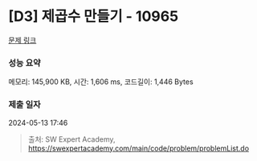 # [D3] 제곱수 만들기 - 10965 

[문제 링크](https://swexpertacademy.com/main/code/problem/problemDetail.do?contestProbId=AXWXH_h695kDFAST) 

### 성능 요약

메모리: 145,900 KB, 시간: 1,606 ms, 코드길이: 1,446 Bytes

### 제출 일자

2024-05-13 17:46



> 출처: SW Expert Academy, https://swexpertacademy.com/main/code/problem/problemList.do